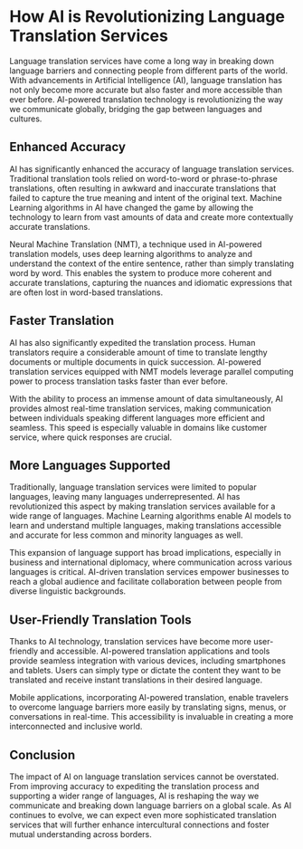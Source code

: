 # How AI is Revolutionizing Language Translation Services

Language translation services have come a long way in breaking down language barriers and connecting people from different parts of the world. With advancements in Artificial Intelligence (AI), language translation has not only become more accurate but also faster and more accessible than ever before. AI-powered translation technology is revolutionizing the way we communicate globally, bridging the gap between languages and cultures. 

## Enhanced Accuracy

AI has significantly enhanced the accuracy of language translation services. Traditional translation tools relied on word-to-word or phrase-to-phrase translations, often resulting in awkward and inaccurate translations that failed to capture the true meaning and intent of the original text. Machine Learning algorithms in AI have changed the game by allowing the technology to learn from vast amounts of data and create more contextually accurate translations.

Neural Machine Translation (NMT), a technique used in AI-powered translation models, uses deep learning algorithms to analyze and understand the context of the entire sentence, rather than simply translating word by word. This enables the system to produce more coherent and accurate translations, capturing the nuances and idiomatic expressions that are often lost in word-based translations.

## Faster Translation

AI has also significantly expedited the translation process. Human translators require a considerable amount of time to translate lengthy documents or multiple documents in quick succession. AI-powered translation services equipped with NMT models leverage parallel computing power to process translation tasks faster than ever before.

With the ability to process an immense amount of data simultaneously, AI provides almost real-time translation services, making communication between individuals speaking different languages more efficient and seamless. This speed is especially valuable in domains like customer service, where quick responses are crucial.

## More Languages Supported

Traditionally, language translation services were limited to popular languages, leaving many languages underrepresented. AI has revolutionized this aspect by making translation services available for a wide range of languages. Machine Learning algorithms enable AI models to learn and understand multiple languages, making translations accessible and accurate for less common and minority languages as well.

This expansion of language support has broad implications, especially in business and international diplomacy, where communication across various languages is critical. AI-driven translation services empower businesses to reach a global audience and facilitate collaboration between people from diverse linguistic backgrounds.

## User-Friendly Translation Tools

Thanks to AI technology, translation services have become more user-friendly and accessible. AI-powered translation applications and tools provide seamless integration with various devices, including smartphones and tablets. Users can simply type or dictate the content they want to be translated and receive instant translations in their desired language.

Mobile applications, incorporating AI-powered translation, enable travelers to overcome language barriers more easily by translating signs, menus, or conversations in real-time. This accessibility is invaluable in creating a more interconnected and inclusive world.

## Conclusion

The impact of AI on language translation services cannot be overstated. From improving accuracy to expediting the translation process and supporting a wider range of languages, AI is reshaping the way we communicate and breaking down language barriers on a global scale. As AI continues to evolve, we can expect even more sophisticated translation services that will further enhance intercultural connections and foster mutual understanding across borders.